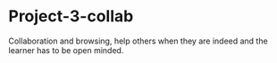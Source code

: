 # Project-3-collab
Collaboration and browsing, help others when they are indeed and the learner has to be open minded.
